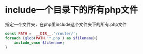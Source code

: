 # include一个目录下的所有php文件

指定一个文件夹，在php里include这个文件夹下的所有.php文件

```php
const PATH =  __DIR__.'/router/';
foreach (glob(PATH.'*.php') as $filename){
    include_once $filename;
}
```

